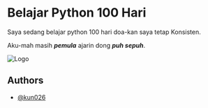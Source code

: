 
# Belajar Python 100 Hari

Saya sedang belajar python 100 hari doa-kan saya tetap Konsisten.

Aku-mah masih __*pemula*__ ajarin dong __*puh sepuh*__.


![Logo](https://www.python.org/static/community_logos/python-logo.png)


## Authors

- [@kun026](https://www.github.com/kun026)

